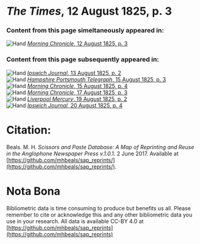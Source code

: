 # *The Times*, 12 August 1825, p. 3  
  
### Content from this page simeltaneously appeared in:  
![Hand](http://scissorsandpaste.net/wp-content/uploads/2017/06/smallhandpointer.png) [*Morning Chronicle*, 12 August 1825, p. 3](https://mhbeals.github.io/sap_html/Morning-Chronicle/Morning-Chronicle-12-August-1825-p-3)  
  
### Content from this page subsequently appeared in:  
![Hand](http://scissorsandpaste.net/wp-content/uploads/2017/06/smallhandpointer.png) [*Ipswich Journal*, 13 August 1825, p. 2](https://mhbeals.github.io/sap_html/Ipswich-Journal/Ipswich-Journal-13-August-1825-p-2)  
![Hand](http://scissorsandpaste.net/wp-content/uploads/2017/06/smallhandpointer.png) [*Hampshire Portsmouth Telegraph*, 15 August 1825, p. 3](https://mhbeals.github.io/sap_html/Hampshire-Portsmouth-Telegraph/Hampshire-Portsmouth-Telegraph-15-August-1825-p-3)  
![Hand](http://scissorsandpaste.net/wp-content/uploads/2017/06/smallhandpointer.png) [*Morning Chronicle*, 15 August 1825, p. 4](https://mhbeals.github.io/sap_html/Morning-Chronicle/Morning-Chronicle-15-August-1825-p-4)  
![Hand](http://scissorsandpaste.net/wp-content/uploads/2017/06/smallhandpointer.png) [*Morning Chronicle*, 17 August 1825, p. 3](https://mhbeals.github.io/sap_html/Morning-Chronicle/Morning-Chronicle-17-August-1825-p-3)  
![Hand](http://scissorsandpaste.net/wp-content/uploads/2017/06/smallhandpointer.png) [*Liverpool Mercury*, 19 August 1825, p. 2](https://mhbeals.github.io/sap_html/Liverpool-Mercury/Liverpool-Mercury-19-August-1825-p-2)  
![Hand](http://scissorsandpaste.net/wp-content/uploads/2017/06/smallhandpointer.png) [*Ipswich Journal*, 20 August 1825, p. 4](https://mhbeals.github.io/sap_html/Ipswich-Journal/Ipswich-Journal-20-August-1825-p-4)  


# Citation: 

Beals. M. H. *Scissors and Paste Database: A Map of Reprinting and Reuse in the Anglophone Newspaper Press v.1.0.1.* 2 June 2017. Available at [https://github.com/mhbeals/sap_reprints/](https://github.com/mhbeals/sap_reprints/). 

# Nota Bona

Bibliometric data is time consuming to produce but benefits us all. Please remember to cite or acknowledge this and any other bibliometric data you use in your research. All data is available CC-BY 4.0 at [https://github.com/mhbeals/sap_reprints](https://github.com/mhbeals/sap_reprints)